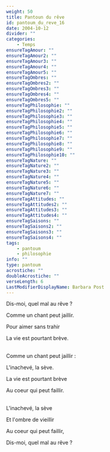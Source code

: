 ```yaml
---
weight: 50
title: Pantoun du rêve
id: pantoum_du_reve_16
date: 2004-10-12
divider: ""
categories:
    - Temps
ensureTagAmour: ""
ensureTagAmour2: ""
ensureTagAmour3: ""
ensureTagAmour4: ""
ensureTagAmour5: ""
ensureTagOmbres: ""
ensureTagOmbres2: ""
ensureTagOmbres3: ""
ensureTagOmbres4: ""
ensureTagOmbres5: ""
ensureTagPhilosophie: ""
ensureTagPhilosophie2: ""
ensureTagPhilosophie3: ""
ensureTagPhilosophie4: ""
ensureTagPhilosophie5: ""
ensureTagPhilosophie6: ""
ensureTagPhilosophie7: ""
ensureTagPhilosophie8: ""
ensureTagPhilosophie9: ""
ensureTagPhilosophie10: ""
ensureTagNature: ""
ensureTagNature2: ""
ensureTagNature3: ""
ensureTagNature4: ""
ensureTagNature5: ""
ensureTagNature6: ""
ensureTagNature7: ""
ensureTagAttitudes: ""
ensureTagAttitudes2: ""
ensureTagAttitudes3: ""
ensureTagAttitudes4: ""
ensureTagSaisons: ""
ensureTagSaisons2: ""
ensureTagSaisons3: ""
ensureTagSaisons4: ""
tags:
    - pantoum
    - philosophie
info: ""
type: pantoum
acrostiche: ""
doubleAcrostiche: ""
verseLength: 6
LastModifierDisplayName: Barbara Post
---
```

Dis-moi, quel mal au rêve ?

Comme un chant peut jaillir.

Pour aimer sans trahir

La vie est pourtant brève.

 \
Comme un chant peut jaillir :

L'inachevé, la sève.

La vie est pourtant brève

Au coeur qui peut faillir.

 \
L'inachevé, la sève

Et l'ombre de vieillir

Au coeur qui peut faillir,

Dis-moi, quel mal au rêve ?
